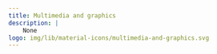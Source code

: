 ```yaml
---
title: Multimedia and graphics
description: |
    None
logo: img/lib/material-icons/multimedia-and-graphics.svg
---
```

